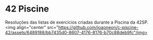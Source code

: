# 42 Piscine
 Resoluções das listas de exercícios criadas durante a Piscina da 42SP.
<img align="center" src="https://github.com/joaoneon/c-piscine-42/assets/6489188/bb7435d0-8607-4176-8176-b70c88deb9fc"/img>

